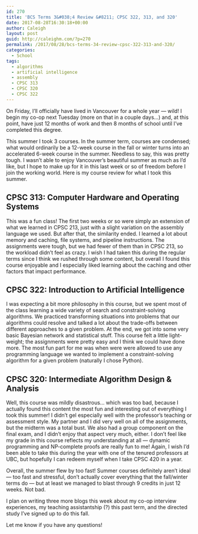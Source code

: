 ```yaml
---
id: 270
title: 'BCS Terms 3&#038;4 Review &#8211; CPSC 322, 313, and 320'
date: 2017-08-28T16:30:18+00:00
author: Caleigh
layout: post
guid: http://caleighm.com/?p=270
permalink: /2017/08/28/bcs-terms-34-review-cpsc-322-313-and-320/
categories:
  - School
tags:
  - algorithms
  - artificial intelligence
  - assembly
  - CPSC 313
  - CPSC 320
  - CPSC 322
---
```

On Friday, I&#8217;ll officially have lived in Vancouver for a whole year &#8212; wild! I begin my co-op next Tuesday (more on that in a couple days&#8230;) and, at this point, have just 12 months of work and then 8 months of school until I&#8217;ve completed this degree.

This summer I took 3 courses. In the summer term, courses are condensed; what would ordinarily be a 12-week course in the fall or winter turns into an accelerated 6-week course in the summer. Needless to say, this was pretty tough. I wasn&#8217;t able to enjoy Vancouver&#8217;s beautiful summer as much as I&#8217;d like, but I hope to make up for it in this last week or so of freedom before I join the working world. Here is my course review for what I took this summer.

## CPSC 313: Computer Hardware and Operating Systems

This was a fun class! The first two weeks or so were simply an extension of what we learned in CPSC 213, just with a slight variation on the assembly language we used. But after that, the similarity ended. I learned a lot about memory and caching, file systems, and pipeline instructions. The assignments were tough, but we had fewer of them than in CPSC 213, so the workload didn&#8217;t feel as crazy. I wish I had taken this during the regular terms since I think we rushed through some content, but overall I found this course enjoyable and I especially liked learning about the caching and other factors that impact performance.

## CPSC 322: Introduction to Artificial Intelligence

I was expecting a bit more philosophy in this course, but we spent most of the class learning a wide variety of search and constraint-solving algorithms. We practiced transforming situations into problems that our algorithms could resolve and talked a lot about the trade-offs between different approaches to a given problem. At the end, we got into some very basic Bayesian network and statistical stuff. This course felt a little light-weight; the assignments were pretty easy and I think we could have done more. The most fun part for me was when were were allowed to use any programming language we wanted to implement a constraint-solving algorithm for a given problem (naturally I chose Python).

## CPSC 320: Intermediate Algorithm Design & Analysis

Well, this course was mildly disastrous&#8230; which was too bad, because I actually found this content the most fun and interesting out of everything I took this summer! I didn&#8217;t gel especially well with the professor&#8217;s teaching or assessment style. My partner and I did very well on all of the assignments, but the midterm was a total bust. We also had a group component on the final exam, and I didn&#8217;t enjoy that aspect very much, either. I don&#8217;t feel like my grade in this course reflects my understanding at all &#8212; dynamic programming and NP-complete proofs are really fun to me! Again, I wish I&#8217;d been able to take this during the year with one of the tenured professors at UBC, but hopefully I can redeem myself when I take CPSC 420 in a year.

Overall, the summer flew by too fast! Summer courses definitely aren&#8217;t ideal &#8212; too fast and stressful, don&#8217;t actually cover everything that the fall/winter terms do &#8212; but at least we managed to blast through 9 credits in just 12 weeks. Not bad.

I plan on writing three more blogs this week about my co-op interview experiences, my teaching assistantship (?) this past term, and the directed study I&#8217;ve signed up to do this fall.

Let me know if you have any questions!